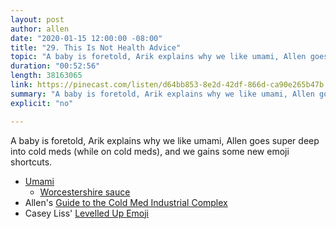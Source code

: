 ```yaml
---
layout: post
author: allen
date: "2020-01-15 12:00:00 -08:00"
title: "29. This Is Not Health Advice"
topic: "A baby is foretold, Arik explains why we like umami, Allen goes super deep into cold meds (while on cold meds), and we gains some new emoji shortcuts."
duration: "00:52:56"
length: 38163065
link: https://pinecast.com/listen/d64bb853-8e2d-42df-866d-ca90e265b47b.mp3
summary: "A baby is foretold, Arik explains why we like umami, Allen goes super deep into cold meds (while on cold meds), and we gains some new emoji shortcuts."
explicit: "no"

---
```


A baby is foretold, Arik explains why we like umami, Allen goes super deep into cold meds (while on cold meds), and we gains some new emoji shortcuts.

- [Umami](https://en.wikipedia.org/wiki/Umami)
  - [Worcestershire sauce](https://en.wikipedia.org/wiki/Worcestershire_sauce)
- Allen's [Guide to the Cold Med Industrial Complex](https://allenpike.com/2019/guide-to-cold-med-complex)
- Casey Liss' [Levelled Up Emoji](https://www.caseyliss.com/2014/9/23/leveled-up-emoji)
